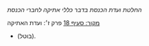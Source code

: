 *החלטת ועדת הכנסת בדבר כללי אתיקה לחברי הכנסת*

[מקור: סעיף 18](https://he.wikisource.org/wiki/%D7%9B%D7%9C%D7%9C%D7%99_%D7%90%D7%AA%D7%99%D7%A7%D7%94_%D7%9C%D7%97%D7%91%D7%A8%D7%99_%D7%94%D7%9B%D7%A0%D7%A1%D7%AA#%D7%A4%D7%A8%D7%A7_%D7%96#סעיף_18)
פרק ז׳: ועדת האתיקה

- (בוטל).